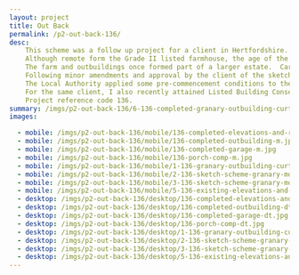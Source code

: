 ```yaml
---
layout: project
title: Out Back
permalink: /p2-out-back-136/
desc:
    This scheme was a follow up project for a client in Hertfordshire. Having previously successfully attained planning permission for the construction of a new detached motor shed, I was appointed to attain Listed Building Consent and Planning Permission for a extension to a granary outbuilding.<br><br>
    Although remote form the Grade II listed farmhouse, the age of the granary on the site (i.e. it is pre-1948, the date of the primary legislation) meant that it is classified as a “curtilage listed structure” and therefore is effectively covered by the same level of statutory protection as the main farmhouse.<br><br>
    The farm and outbuildings once formed part of a larger estate.  Cartographic analysis and documentary research from the Historic England Archive indicated that there was once an extension to the rear of the granary.  This was corroborated by various site evidence during my initial measured survey and inspection.<br><br>
    Following minor amendments and approval by the client of the sketch scheme drawings, which incorporated some 3D visualisations, the application was prepared, submitted and subsequently approved.<br><br>
    The Local Authority applied some pre-commencement conditions to the approval including provision of detailed drawings of the windows.  These conditions needed to be cleared before work was commencement, to ensure the permission remained valid. A further application was made and the drawings were approved by the Planning Department.<br><br>
    For the same client, I also recently attained Listed Building Consent for a front entrance porch and a motor shed.<br><br>
    Project reference code 136.
summary: /imgs/p2-out-back-136/6-136-completed-granary-outbuilding-curtilage-gal.jpg
images:

  - mobile: /imgs/p2-out-back-136/mobile/136-completed-elevations-and-roof-plan-m.jpg
  - mobile: /imgs/p2-out-back-136/mobile/136-completed-outbuilding-m.jpg
  - mobile: /imgs/p2-out-back-136/mobile/136-completed-garage-m.jpg
  - mobile: /imgs/p2-out-back-136/mobile/136-porch-comp-m.jpg
  - mobile: /imgs/p2-out-back-136/mobile/1-136-granary-outbuilding-curtilage-listed-grade-2-extension-m.jpg
  - mobile: /imgs/p2-out-back-136/mobile/2-136-sketch-scheme-granary-motor-shed-extension-m.jpg
  - mobile: /imgs/p2-out-back-136/mobile/3-136-sketch-scheme-granary-motor-shed-extension-m.jpg
  - mobile: /imgs/p2-out-back-136/mobile/5-136-existing-elevations-and-roof-plan-m.jpg
  - desktop: /imgs/p2-out-back-136/desktop/136-completed-elevations-and-roof-plan-dt.jpg
  - desktop: /imgs/p2-out-back-136/desktop/136-completed-outbuilding-dt.jpg
  - desktop: /imgs/p2-out-back-136/desktop/136-completed-garage-dt.jpg
  - desktop: /imgs/p2-out-back-136/desktop/136-porch-comp-dt.jpg
  - desktop: /imgs/p2-out-back-136/desktop/1-136-granary-outbuilding-curtilage-listed-grade-2-extension-dt.jpg
  - desktop: /imgs/p2-out-back-136/desktop/2-136-sketch-scheme-granary-motor-shed-extension-dt.jpg
  - desktop: /imgs/p2-out-back-136/desktop/3-136-sketch-scheme-granary-motor-shed-extension-dt.jpg
  - desktop: /imgs/p2-out-back-136/desktop/5-136-existing-elevations-and-roof-plan-dt.jpg
---
```

